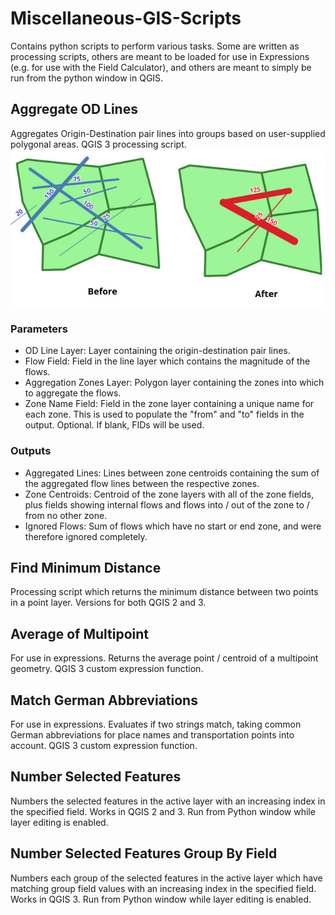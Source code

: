 # Miscellaneous-GIS-Scripts
Contains python scripts to perform various tasks. Some are written as processing scripts, others are meant to be loaded for use in Expressions (e.g. for use with the Field Calculator), and others are meant to simply be run from the python window in QGIS.

## Aggregate OD Lines
Aggregates Origin-Destination pair lines into groups based on user-supplied polygonal areas. QGIS 3 processing script.
![Explanation of OD Line Aggregation](images/FlowAggregationIllustration.png)
### Parameters
* OD Line Layer: Layer containing the origin-destination pair lines.
* Flow Field: Field in the line layer which contains the magnitude of the flows.
* Aggregation Zones Layer: Polygon layer containing the zones into which to aggregate the flows.
* Zone Name Field: Field in the zone layer containing a unique name for each zone. This is used to populate the "from" and "to" fields in the output. Optional. If blank, FIDs will be used.
### Outputs
* Aggregated Lines: Lines between zone centroids containing the sum of the aggregated flow lines between the respective zones.
* Zone Centroids: Centroid of the zone layers with all of the zone fields, plus fields showing internal flows and flows into / out of the zone to / from no other zone.
* Ignored Flows: Sum of flows which have no start or end zone, and were therefore ignored completely.

## Find Minimum Distance
Processing script which returns the minimum distance between two points in a point layer. Versions for both QGIS 2 and 3.

## Average of Multipoint
For use in expressions. Returns the average point / centroid of a multipoint geometry. QGIS 3 custom expression function.

## Match German Abbreviations
For use in expressions. Evaluates if two strings match, taking common German abbreviations for place names and transportation points into account. QGIS 3 custom expression function.

## Number Selected Features
Numbers the selected features in the active layer with an increasing index in the specified field. Works in QGIS 2 and 3. Run from Python window while layer editing is enabled.

## Number Selected Features Group By Field
Numbers each group of the selected features in the active layer which have matching group field values with an increasing index in the specified field. Works in QGIS 3. Run from Python window while layer editing is enabled.
